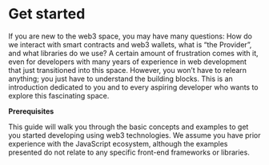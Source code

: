 # Get started

If you are new to the web3 space, you may have many questions: How do we interact with smart contracts and web3 wallets, what is “the Provider”, and what libraries do we use? A certain amount of frustration comes with it, even for developers with many years of experience in web development that just transitioned into this space. However, you won’t have to relearn anything; you just have to understand the building blocks. This is an introduction dedicated to you and to every aspiring developer who wants to explore this fascinating space.

**Prerequisites**

This guide will walk you through the basic concepts and examples to get you started developing using web3 technologies. We assume you have prior experience with the JavaScript ecosystem, although the examples presented do not relate to any specific front-end frameworks or libraries.
